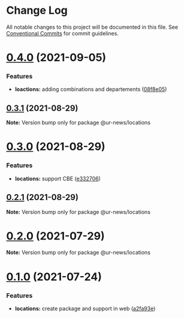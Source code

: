 # Change Log

All notable changes to this project will be documented in this file.
See [Conventional Commits](https://conventionalcommits.org) for commit guidelines.

# [0.4.0](https://github.com/RedJanvier/ur-news/compare/v0.3.1...v0.4.0) (2021-09-05)


### Features

* **loactions:** adding combinations and departements ([08f8e05](https://github.com/RedJanvier/ur-news/commit/08f8e053677f268d47929c29c6c373579ab827e2))





## [0.3.1](https://github.com/RedJanvier/ur-news/compare/v0.3.0...v0.3.1) (2021-08-29)

**Note:** Version bump only for package @ur-news/locations





# [0.3.0](https://github.com/RedJanvier/ur-news/compare/v0.2.0...v0.3.0) (2021-08-29)


### Features

* **locations:** support CBE ([e332706](https://github.com/RedJanvier/ur-news/commit/e332706d0d0025e635801454d9e14b1addd55454))





## [0.2.1](https://github.com/RedJanvier/ur-news/compare/v0.2.0...v0.2.1) (2021-08-29)

**Note:** Version bump only for package @ur-news/locations





# [0.2.0](https://github.com/RedJanvier/ur-news/compare/v0.1.0...v0.2.0) (2021-07-29)

**Note:** Version bump only for package @ur-news/locations





# [0.1.0](https://github.com/RedJanvier/ur-news/compare/v0.0.3...v0.1.0) (2021-07-24)


### Features

* **locations:** create package and support in web ([a2fa93e](https://github.com/RedJanvier/ur-news/commit/a2fa93ef98930043bed260f91b767bdb404d6791))
